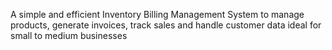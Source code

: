 A simple and efficient Inventory Billing Management System to manage products, generate invoices, track sales and handle customer data ideal for small to medium businesses